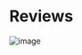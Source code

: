 # Reviews

![image](https://github.com/GabrielBetini/reviews/assets/54044791/9fdfea89-dd86-4603-b077-a4858afad841)
